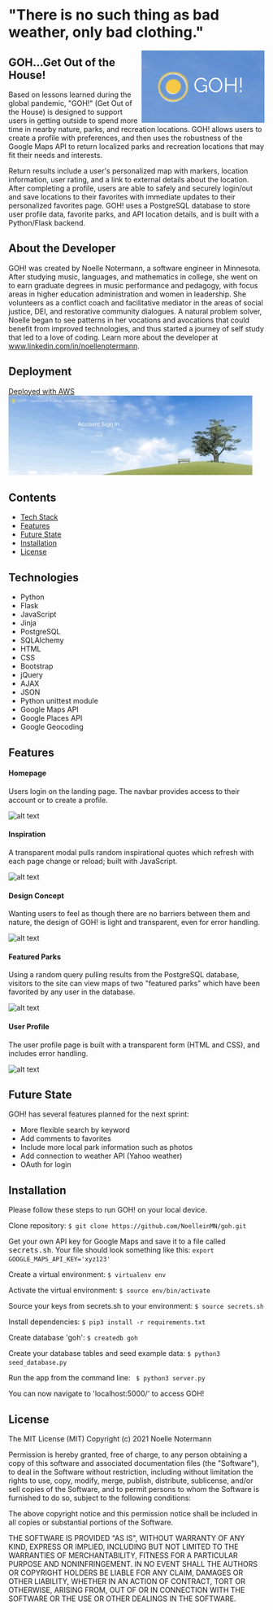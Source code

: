# "There is no such thing as bad weather, only bad clothing."

<img src="https://github.com/NoelleinMN/goh/blob/master/static/images/GOH-logo.png" alt="GOH!" align="right"> 

## GOH...Get Out of the House!
Based on lessons learned during the global pandemic, "GOH!" (Get Out of the House) is designed to support users in getting outside to spend more time in nearby nature, parks, and recreation locations. GOH! allows users to create a profile with preferences, and then uses the robustness of the Google Maps API to return localized parks and recreation locations that may fit their needs and interests.

Return results include a user's personalized map with markers, location information, user rating, and a link to external details about the location. After completing a profile, users are able to safely and securely login/out and save locations to their favorites with immediate updates to their personalized favorites page. GOH! uses a PostgreSQL database to store user profile data, favorite parks, and API location details, and is built with a Python/Flask backend.

## About the Developer
GOH! was created by Noelle Notermann, a software engineer in Minnesota. After studying music, languages, and mathematics in college, she went on to earn graduate degrees in music performance and pedagogy, with focus areas in higher education administration and women in leadership. She volunteers as a conflict coach and facilitative mediator in the areas of social justice, DEI, and restorative community dialogues. A natural problem solver, Noelle began to see patterns in her vocations and avocations that could benefit from improved technologies, and thus started a journey of self study that led to a love of coding. Learn more about the developer at www.linkedin.com/in/noellenotermann.

## Deployment
<n/>[Deployed with AWS](http://100.26.108.130/)
<n/>
<n/>![alt text](https://github.com/NoelleinMN/goh/blob/master/static/images/GOH-error-handling.gif "GOH homepage gif")

## Contents
* [Tech Stack](#tech-stack)
* [Features](#features)
* [Future State](#future)
* [Installation](#installation)
* [License](#license)

## <a name="tech-stack"></a>Technologies
* Python
* Flask
* JavaScript
* Jinja
* PostgreSQL
* SQLAlchemy
* HTML
* CSS
* Bootstrap
* jQuery
* AJAX
* JSON
* Python unittest module
* Google Maps API
* Google Places API
* Google Geocoding

## <a name="features"></a>Features

#### Homepage
Users login on the landing page. The navbar provides access to their account or to create a profile.

![alt text](https://github.com/NoelleinMN/goh/blob/master/static/images/GOH-homepage.png "GOH homepage")

#### Inspiration
A transparent modal pulls random inspirational quotes which refresh with each page change or reload; built with JavaScript.

![alt text](https://github.com/NoelleinMN/goh/blob/master/static/images/GOH-modal.png "GOH about modal")

#### Design Concept
Wanting users to feel as though there are no barriers between them and nature, the design of GOH! is light and transparent, even for error handling.

![alt text](https://github.com/NoelleinMN/goh/blob/master/static/images/GOH-error-handling.png "GOH design and error modal")

#### Featured Parks
Using a random query pulling results from the PostgreSQL database, visitors to the site can view maps of two "featured parks" which have been favorited by any user in the database.

![alt text](https://github.com/NoelleinMN/goh/blob/master/static/images/GOH-featured-parks.png "GOH featured parks")

#### User Profile
The user profile page is built with a transparent form (HTML and CSS), and includes error handling.

![alt text](https://github.com/NoelleinMN/goh/blob/master/static/images/GOH-profile-page.png "GOH! user profile")

## <a name="future"></a>Future State
GOH! has several features planned for the next sprint:
* More flexible search by keyword
* Add comments to favorites
* Include more local park information such as photos
* Add connection to weather API (Yahoo weather)
* OAuth for login

## <a name="installation"></a>Installation

Please follow these steps to run GOH! on your local device.

Clone repository:
    ```
    $ git clone https://github.com/NoelleinMN/goh.git
    ```

Get your own API key for Google Maps and save it to a file called <kbd>secrets.sh</kbd>. Your file should look something like this:
    ```
    export GOOGLE_MAPS_API_KEY='xyz123'   
    ```

Create a virtual environment:
    ```
    $ virtualenv env
    ```

Activate the virtual environment:
    ```
    $ source env/bin/activate
    ```

Source your keys from secrets.sh to your environment:
    ```
    $ source secrets.sh
    ```

Install dependencies:
    ```
    $ pip3 install -r requirements.txt
    ```

Create database 'goh':
    ```
    $ createdb goh
    ```

Create your database tables and seed example data:
    ```
    $ python3 seed_database.py
    ```

Run the app from the command line:
    ``` 
    $ python3 server.py
    ```

You can now navigate to 'localhost:5000/' to access GOH!


## <a name="license"></a>License
The MIT License (MIT) Copyright (c) 2021 Noelle Notermann

Permission is hereby granted, free of charge, to any person obtaining a copy of this software and associated documentation files (the "Software"), to deal in the Software without restriction, including without limitation the rights to use, copy, modify, merge, publish, distribute, sublicense, and/or sell copies of the Software, and to permit persons to whom the Software is furnished to do so, subject to the following conditions:

The above copyright notice and this permission notice shall be included in all copies or substantial portions of the Software.

THE SOFTWARE IS PROVIDED "AS IS", WITHOUT WARRANTY OF ANY KIND, EXPRESS OR IMPLIED, INCLUDING BUT NOT LIMITED TO THE WARRANTIES OF MERCHANTABILITY, FITNESS FOR A PARTICULAR PURPOSE AND NONINFRINGEMENT. IN NO EVENT SHALL THE AUTHORS OR COPYRIGHT HOLDERS BE LIABLE FOR ANY CLAIM, DAMAGES OR OTHER LIABILITY, WHETHER IN AN ACTION OF CONTRACT, TORT OR OTHERWISE, ARISING FROM, OUT OF OR IN CONNECTION WITH THE SOFTWARE OR THE USE OR OTHER DEALINGS IN THE SOFTWARE.